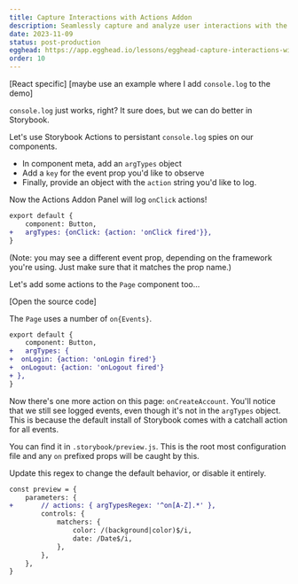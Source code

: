 ```yaml
---
title: Capture Interactions with Actions Addon
description: Seamlessly capture and analyze user interactions with the Actions Addon. Learn to log events — like click, hover, focus, and more — to elevate manual testing and debugging.
date: 2023-11-09
status: post-production
egghead: https://app.egghead.io/lessons/egghead-capture-interactions-with-actions-addon/edit
order: 10
---
```


[React specific]
[maybe use an example where I add `console.log` to the demo]

`console.log` just works, right?
It sure does, but we can do better in Storybook.

Let's use Storybook Actions to persistant `console.log` spies on our components.

- In component meta, add an `argTypes` object
- Add a `key` for the event prop you'd like to observe
- Finally, provide an object with the `action` string you'd like to log.

Now the Actions Addon Panel will log `onClick` actions!

```diff lang="js" title="src/components/Button.stories.js"
export default {
	component: Button,
+	argTypes: {onClick: {action: 'onClick fired'}},
}
```

(Note: you may see a different event prop, depending on the framework you're using. Just make sure that it matches the prop name.)

Let's add some actions to the `Page` component too…

[Open the source code]

The `Page` uses a number of `on{Events}`.

```diff lang="js" title="src/components/Page.stories.js"
export default {
	component: Button,
+	argTypes: {
+  onLogin: {action: 'onLogin fired'}
+  onLogout: {action: 'onLogout fired'}
+ },
}
```

Now there's one more action on this page: `onCreateAccount`.
You'll notice that we still see logged events, even though it's not in the `argTypes` object.
This is because the default install of Storybook comes with a catchall action for all events.

You can find it in `.storybook/preview.js`.
This is the root most configuration file and any `on` prefixed props will be caught by this.

Update this regex to change the default behavior,
or disable it entirely.

```diff lang="js" title=".storybook/preview.js"
const preview = {
	parameters: {
+		// actions: { argTypesRegex: '^on[A-Z].*' },
		controls: {
			matchers: {
				color: /(background|color)$/i,
				date: /Date$/i,
			},
		},
	},
}
```
